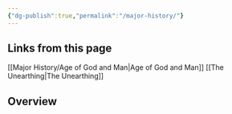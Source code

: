 ```yaml
---
{"dg-publish":true,"permalink":"/major-history/"}
---
```


## Links from this page
[[Major History/Age of God and Man\|Age of God and Man]]
[[The Unearthing\|The Unearthing]]
## Overview